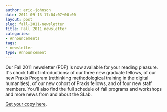 ```yaml
---
author: eric-johnson
date: 2011-09-13 17:04:07+00:00
layout: post
slug: fall-2011-newsletter
title: Fall 2011 newsletter
categories:
- Announcements
tags:
- newsletter
type: Announcement
---
```


Our Fall 2011 newsletter (PDF) is now available for your reading pleasure. It's chock full of introductions: of our three new graduate fellows, of our new Praxis Program (rethinking methodological training in the digital humanities), of our new cohort of Praxis fellows, and of four new staff members. You'll also find the full schedule of fall programs and workshops and more news from and about the SLab.

[Get your copy here](http://static.scholarslab.org/wp-content/uploads/2011/09/SLabFall2011news-final.pdf).

